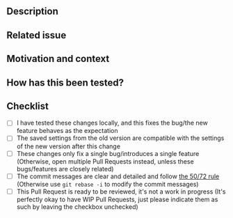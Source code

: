 <!--- Provide a general summary of your changes in the Title above. -->

## Description

<!--- Describe your changes in detail. -->

## Related issue

<!--- This project only accepts pull requests related to open issues. -->
<!--- If suggesting a new feature or change, please discuss it in an issue first. -->
<!--- If fixing a bug, there should be an issue describing it with steps to reproduce. -->
<!--- Please link to the issue here: -->

## Motivation and context

<!--- Why is this change required? What problem does it solve? -->

## How has this been tested?

<!--- Please describe in detail how you tested your changes. -->
<!--- Tested on which OS(s)? Tested which versions/bitness of VLC? -->

## Checklist

<!--- Go over all the following points, and put an `x` in all the boxes that apply. -->
<!--- If you're unsure about any of these, don't hesitate to ask. We're here to help! -->

- [ ] I have tested these changes locally, and this fixes the bug/the new feature behaves as the expectation
- [ ] The saved settings from the old version are compatible with the settings of the new version after this change
- [ ] These changes only fix a single bug/introduces a single feature (Otherwise, open multiple Pull Requests instead, unless these bugs/features are closely related)
- [ ] The commit messages are clear and detailed and follow [the 50/72 rule](https://tbaggery.com/2008/04/19/a-note-about-git-commit-messages.html) (Otherwise use `git rebase -i` to modify the commit messages)
- [ ] This Pull Request is ready to be reviewed, it's not a work in progress (It's perfectly okay to have WIP Pull Requests, just please indicate them as such by leaving the checkbox unchecked)
